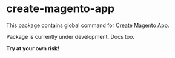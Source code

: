 # create-magento-app

This package contains global command for [Create Magento App](https://github.com/scandipwa/create-magento-app).

Package is currently under development. Docs too.

**Try at your own risk!**
